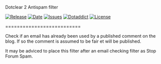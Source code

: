 Dotclear 2 Antispam filter

[![Release](https://img.shields.io/github/v/release/franck-paul/fairEmail)](https://github.com/franck-paul/fairEmail/releases)
[![Date](https://img.shields.io/github/release-date/franck-paul/fairEmail)](https://github.com/franck-paul/fairEmail/releases)
[![Issues](https://img.shields.io/github/issues/franck-paul/fairEmail)](https://github.com/franck-paul/fairEmail/issues)
[![Dotaddict](https://img.shields.io/badge/dotaddict-official-green.svg)](https://plugins.dotaddict.org/dc2/details/fairEmail)
[![License](https://img.shields.io/github/license/franck-paul/fairEmail)](https://github.com/franck-paul/fairEmail/blob/master/LICENSE)

==========================

Check if an email has already been used by a published comment on the blog. If so the comment is assumed to be fair et will be published.

It may be adviced to place this filter after an email checking filter as Stop Forum Spam.
